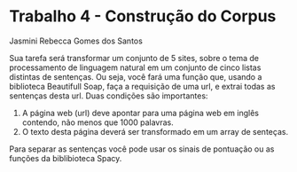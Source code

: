 <h1> Trabalho 4 - Construção do Corpus </h1>
<p>Jasmini Rebecca Gomes dos Santos</p>
<p>Sua tarefa será transformar um conjunto de 5 sites, sobre o tema de processamento de
linguagem natural em um conjunto de cinco listas distintas de sentenças. Ou seja, você fará uma função
que, usando a biblioteca Beautifull Soap, faça a requisição de uma url, e extrai todas as sentenças desta
url. Duas condições são importantes: </p>

<ol>
  <li>A página web (url) deve apontar para uma página web em inglês contendo, não menos que
1000 palavras. </li>
  <li>O texto desta página deverá ser transformado em um array de senteças. </li>
</ol>

<p>Para separar as sentenças você pode usar os sinais de pontuação ou as funções da biblibioteca
Spacy.</p>
